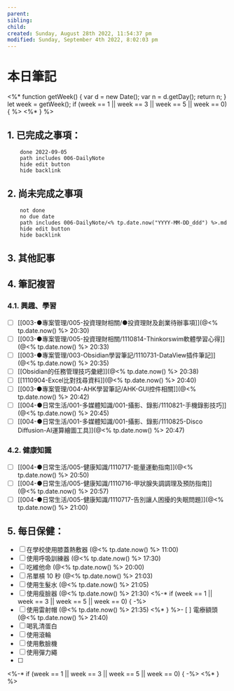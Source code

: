 ```yaml
---
parent: 
sibling: 
child: 
created: Sunday, August 28th 2022, 11:54:37 pm
modified: Sunday, September 4th 2022, 8:02:03 pm
---
```

# 本日筆記
<%*
function getWeek() {
var d = new Date();
var n = d.getDay();
return n;
}
let week = getWeek();
if (week == 1 || week == 3 || week == 5 || week == 0) {
%>
<%* } %>
## 1. 已完成之事項：
```tasks
	done 2022-09-05
	path includes 006-DailyNote
	hide edit button 
	hide backlink
```

## 2. 尚未完成之事項
```tasks
	not done
	no due date
	path includes 006-DailyNote/<% tp.date.now("YYYY-MM-DD_ddd") %>.md
	hide edit button 
	hide backlink
```

## 3. 其他記事

## 4. 筆記複習
### 4.1. 興趣、學習
- [ ] [[003-●專案管理/005-投資理財相關/●投資理財及創業待辦事項]](@<% tp.date.now() %> 20:30)
- [ ] [[003-●專案管理/005-投資理財相關/1110814-Thinkorswim軟體學習心得]](@<% tp.date.now() %> 20:33)
- [ ] [[003-●專案管理/003-Obsidian學習筆記/1110731-DataView插件筆記]](@<% tp.date.now() %> 20:35)
- [ ] [[Obsidian的任務管理技巧彙總]](@<% tp.date.now() %> 20:38)
- [ ] [[1110904-Excel比對找尋資料]](@<% tp.date.now() %> 20:40)
- [ ] [[003-●專案管理/004-AHK學習筆記/AHK-GUI控件相關]](@<% tp.date.now() %> 20:42)
- [ ] [[004-●日常生活/001-多媒體知識/001-攝影、錄影/1110821-手機錄影技巧]](@<% tp.date.now() %> 20:45)
- [ ] [[004-●日常生活/001-多媒體知識/001-攝影、錄影/1110825-Disco Diffusion-AI運算繪圖工具]](@<% tp.date.now() %> 20:47)

### 4.2. 健康知識
- [ ] [[004-●日常生活/005-健康知識/1110717-能量運動指南]](@<% tp.date.now() %> 20:50)
- [ ] [[004-●日常生活/005-健康知識/1110716-甲狀腺失調調理及預防指南]](@<% tp.date.now() %> 20:57)
- [ ] [[004-●日常生活/005-健康知識/1110717-告別讓人困擾的失眠問題]](@<% tp.date.now() %> 21:00)

## 5. 每日保健：
- [ ] 在學校使用膝蓋熱敷器 (@<% tp.date.now() %> 11:00)
- [ ] 使用呼吸訓練器 (@<% tp.date.now() %> 17:30)
- [ ] 吃維他命 (@<% tp.date.now() %> 20:00)
- [ ] 吊單槓 10 秒 (@<% tp.date.now() %> 21:03)
- [ ] 使用生髮水 (@<% tp.date.now() %> 21:05)
- [ ] 使用瘦臉器 (@<% tp.date.now() %> 21:30)
<%-*
if (week == 1 || week == 3 || week == 5 || week == 0) {
-%>
- [ ] 使用雷射帽 (@<% tp.date.now() %> 21:35)
<%* } %>- [ ] 電療額頭 (@<% tp.date.now() %> 21:40)
- [ ] 喝乳清蛋白
- [ ] 使用滾輪
- [ ] 使用敷臉機
- [ ] 使用彈力繩
- [ ] 

<%-*
if (week == 1 || week == 3 || week == 5 || week == 0) {
-%>
<%* } %>


